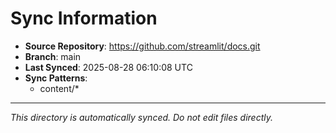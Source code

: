 # Sync Information

- **Source Repository**: https://github.com/streamlit/docs.git
- **Branch**: main
- **Last Synced**: 2025-08-28 06:10:08 UTC
- **Sync Patterns**:
  - content/*

---
*This directory is automatically synced. Do not edit files directly.*

